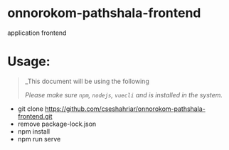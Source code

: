 # onnorokom-pathshala-frontend
application frontend


# __Usage:__
> _This document will be using the following
>
> _Please make sure `npm`, `nodejs`, `vuecli` and is installed in the system._

- git clone https://github.com/cseshahriar/onnorokom-pathshala-frontend.git
- remove package-lock.json
- npm install
- npm run serve
